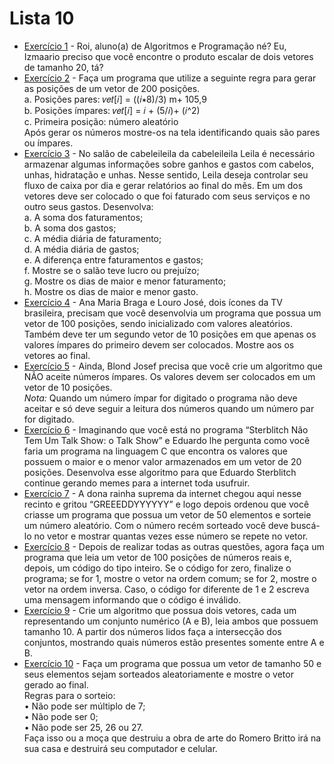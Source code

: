 # Lista 10
* [Exercício 1](lista_10_1.c) - Roi, aluno(a) de Algoritmos e Programação né? Eu, Izmaario preciso que você encontre
o produto escalar de dois vetores de tamanho 20, tá?
* [Exercício 2](lista_10_2.c) - Faça um programa que utilize a seguinte regra para gerar as
posições de um vetor de 200 posições. <br /> 
a. Posições pares: 𝑣𝑒𝑡[𝑖] = ((𝑖∗8)/3) m+ 105,9 <br /> 
b. Posições ímpares: 𝑣𝑒𝑡[𝑖] = 𝑖 + (5/𝑖)+ (𝑖^2) <br /> 
c. Primeira posição: número aleatório <br /> 
Após gerar os números mostre-os na tela identificando quais são
pares ou ímpares. <br /> 
* [Exercício 3](lista_10_3.c) - No salão de cabeleileila da cabeleileila Leila é
necessário armazenar algumas informações sobre
ganhos e gastos com cabelos, unhas, hidratação e
unhas. Nesse sentido, Leila deseja controlar seu fluxo
de caixa por dia e gerar relatórios ao final do mês. Em
um dos vetores deve ser colocado o que foi faturado
com seus serviços e no outro seus gastos.
Desenvolva: <br /> 
a. A soma dos faturamentos; <br /> 
b. A soma dos gastos; <br /> 
c. A média diária de faturamento; <br /> 
d. A média diária de gastos; <br /> 
e. A diferença entre faturamentos e gastos; <br /> 
f. Mostre se o salão teve lucro ou prejuízo; <br /> 
g. Mostre os dias de maior e menor faturamento; <br /> 
h. Mostre os dias de maior e menor gasto. <br /> 
* [Exercício 4](lista_10_4.c) - Ana Maria Braga e Louro José, dois ícones da TV brasileira,
precisam que você desenvolvia um programa que possua um
vetor de 100 posições, sendo inicializado com valores aleatórios.
Também deve ter um segundo vetor de 10 posições em que
apenas os valores ímpares do primeiro devem ser colocados.
Mostre aos os vetores ao final.
* [Exercício 5](lista_10_5.c) - Ainda, Blond Josef precisa que você crie um algoritmo que NÃO
aceite números ímpares. Os valores devem ser colocados em um vetor
de 10 posições. <br /> 
*Nota:* Quando um número ímpar for digitado o programa não deve
aceitar e só deve seguir a leitura dos números quando um número
par for digitado.
* [Exercício 6](lista_10_6.c) - Imaginando que você está no programa “Sterblitch Não Tem Um Talk Show: o Talk
Show” e Eduardo lhe pergunta como você faria um programa na linguagem C que encontra
os valores que possuem o maior e o menor valor armazenados em um vetor de 20 posições.
Desenvolva esse algoritmo para que Eduardo Sterblitch continue gerando memes para a
internet toda usufruir.
* [Exercício 7](lista_10_7.c) - A dona rainha suprema da internet chegou aqui nesse recinto e gritou
“GREEEDDYYYYYY” e logo depois ordenou que você criasse um programa que possua um
vetor de 50 elementos e sorteie um número aleatório. Com o número recém sorteado você
deve buscá-lo no vetor e mostrar quantas vezes esse número se repete no vetor.
* [Exercício 8](lista_10_8.c) - Depois de realizar todas as outras questões, agora faça um programa que leia um vetor
de 100 posições de números reais e, depois, um código do tipo inteiro. Se o código for zero,
finalize o programa; se for 1, mostre o vetor na ordem comum; se for 2, mostre o vetor na
ordem inversa. Caso, o código for diferente de 1 e 2 escreva uma mensagem informando
que o código é inválido.
* [Exercício 9](lista_10_9.c) - Crie um algoritmo que possua dois vetores, cada um
representando um conjunto numérico (A e B), leia ambos que
possuem tamanho 10. A partir dos números lidos faça a
intersecção dos conjuntos, mostrando quais números estão
presentes somente entre A e B. 
* [Exercício 10](lista_10_10.c) - Faça um programa que possua um vetor de tamanho 50 e seus elementos sejam
sorteados aleatoriamente e mostre o vetor gerado ao final. <br /> 
Regras para o sorteio: <br /> 
• Não pode ser múltiplo de 7; <br /> 
• Não pode ser 0; <br /> 
• Não pode ser 25, 26 ou 27. <br /> 
Faça isso ou a moça que destruiu a obra de arte do Romero Britto irá na sua casa e
destruirá seu computador e celular.

